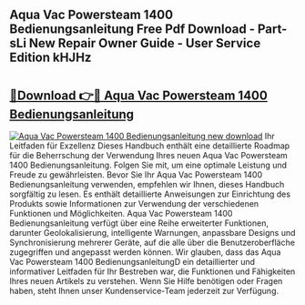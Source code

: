 ## Aqua Vac Powersteam 1400 Bedienungsanleitung Free Pdf Download - Part-sLi New Repair Owner Guide - User Service Edition kHJHz

# <h2><a href="http://df5851h.blite.top/?on=Aqua+Vac+Powersteam+1400+Bedienungsanleitung">🔗Download 👉🔴 Aqua Vac Powersteam 1400 Bedienungsanleitung</a></h2>

[![Aqua Vac Powersteam 1400 Bedienungsanleitung new download](https://i.imgur.com/lujVjoI.png)](http://df5851h.blite.top/?on=Aqua+Vac+Powersteam+1400+Bedienungsanleitung)
Ihr Leitfaden für Exzellenz Dieses Handbuch enthält eine detaillierte Roadmap für die Beherrschung der Verwendung Ihres neuen Aqua Vac Powersteam 1400 Bedienungsanleitung. Folgen Sie mit, um eine optimale Leistung und Freude zu gewährleisten. Bevor Sie Ihr Aqua Vac Powersteam 1400 Bedienungsanleitung verwenden, empfehlen wir Ihnen, dieses Handbuch sorgfältig zu lesen. Es enthält detaillierte Anweisungen zur Einrichtung des Produkts sowie Informationen zur Verwendung der verschiedenen Funktionen und Möglichkeiten. Aqua Vac Powersteam 1400 Bedienungsanleitung verfügt über eine Reihe erweiterter Funktionen, darunter Geolokalisierung, intelligente Warnungen, anpassbare Designs und Synchronisierung mehrerer Geräte, auf die alle über die Benutzeroberfläche zugegriffen und angepasst werden können. Wir glauben, dass das Aqua Vac Powersteam 1400 BedienungsanleitungD ein detaillierter und informativer Leitfaden für Ihr Bestreben war, die Funktionen und Fähigkeiten Ihres neuen Artikels zu verstehen. Wenn Sie Hilfe benötigen oder Fragen haben, steht Ihnen unser Kundenservice-Team jederzeit zur Verfügung.
